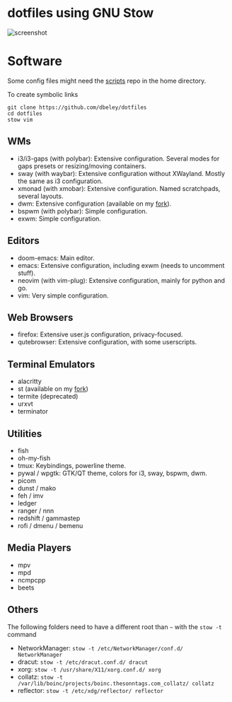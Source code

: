 # dotfiles using GNU Stow

![screenshot](https://raw.githubusercontent.com/dbeley/dotfiles/master/screenshot.png)

# Software

Some config files might need the [scripts](https://github.com/dbeley/scripts) repo in the home directory.

To create symbolic links
```
git clone https://github.com/dbeley/dotfiles
cd dotfiles
stow vim
```

## WMs

* i3/i3-gaps (with polybar): Extensive configuration. Several modes for gaps presets or resizing/moving containers.
* sway (with waybar): Extensive configuration without XWayland. Mostly the same as i3 configuration.
* xmonad (with xmobar): Extensive configuration. Named scratchpads, several layouts.
* dwm: Extensive configuration (available on my [fork](https://github.com/dbeley/dwm)).
* bspwm (with polybar): Simple configuration.
* exwm: Simple configuration.

## Editors

* doom-emacs: Main editor.
* emacs: Extensive configuration, including exwm (needs to uncomment stuff).
* neovim (with vim-plug): Extensive configuration, mainly for python and go.
* vim: Very simple configuration.

## Web Browsers

* firefox: Extensive user.js configuration, privacy-focused.
* qutebrowser: Extensive configuration, with some userscripts.

## Terminal Emulators

* alacritty
* st (available on my [fork](https://github.com/dbeley/st))
* termite (deprecated)
* urxvt
* terminator


## Utilities

* fish
* oh-my-fish
* tmux: Keybindings, powerline theme.
* pywal / wpgtk: GTK/QT theme, colors for i3, sway, bspwm, dwm.
* picom
* dunst / mako
* feh / imv
* ledger
* ranger / nnn
* redshift / gammastep
* rofi / dmenu / bemenu

## Media Players

* mpv
* mpd
* ncmpcpp
* beets

## Others

The following folders need to have a different root than `~` with the `stow -t` command
* NetworkManager: `stow -t /etc/NetworkManager/conf.d/ NetworkManager`
* dracut: `stow -t /etc/dracut.conf.d/ dracut`
* xorg: `stow -t /usr/share/X11/xorg.conf.d/ xorg`
* collatz: `stow -t /var/lib/boinc/projects/boinc.thesonntags.com_collatz/ collatz`
* reflector: `stow -t /etc/xdg/reflector/ reflector`
